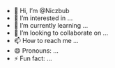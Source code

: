 - 👋 Hi, I’m @Niczbub
- 👀 I’m interested in ...
- 🌱 I’m currently learning ...
- 💞️ I’m looking to collaborate on ...
- 📫 How to reach me ...
- 😄 Pronouns: ...
- ⚡ Fun fact: ...

<!---
Niczbub/Niczbub is a ✨ special ✨ repository because its `README.md` (this file) appears on your GitHub profile.
You can click the Preview link to take a look at your changes.
--->
